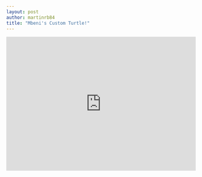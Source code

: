 ```yaml
---
layout: post
author: martinrb84
title: "Mbeni's Custom Turtle!"
---
```


<iframe src="https://trinket.io/embed/python/8798928081" width="100%" height="356" frameborder="0" marginwidth="0" marginheight="0" allowfullscreen></iframe>
